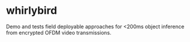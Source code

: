 # whirlybird
Demo and tests field deployable approaches for &lt;200ms object inference from encrypted OFDM video transmissions. 
